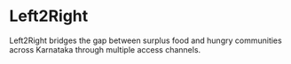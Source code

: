 # Left2Right
 Left2Right bridges the gap between surplus food and hungry communities across Karnataka through multiple access channels.
